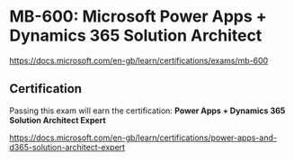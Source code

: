 # MB-600: Microsoft Power Apps + Dynamics 365 Solution Architect

https://docs.microsoft.com/en-gb/learn/certifications/exams/mb-600

## Certification

Passing this exam will earn the certification: **Power Apps + Dynamics 365 Solution Architect Expert**

https://docs.microsoft.com/en-gb/learn/certifications/power-apps-and-d365-solution-architect-expert


